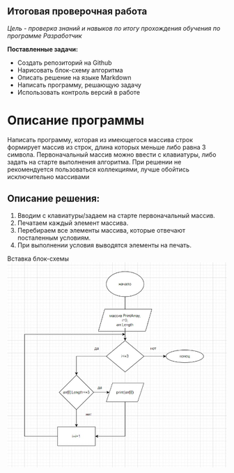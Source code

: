 ## Итоговая проверочная работа
*Цель - проверка знаний и навыков по итогу прохождения обучения по программе Разработчик*

**Поставленные задачи:**
* Создать репозиторий на Github
* Нарисовать блок-схему алгоритма
* Описать решение на языке Markdown
* Написать программу, решающую задачу
* Использовать контроль версий в работе

# Описание программы
Написать программу, которая из имеющегося массива строк формирует массив из строк, длина которых меньше либо равна 3 символа. Первоначальный массив можно ввести с клавиатуры, либо задать на старте выполнения алгоритма. При решении не рекомендуется пользоваться коллекциями, лучше обойтись исключительно массивами

## Описание решения:

1. Вводим с клавиатуры/задаем на старте первоначальный массив.
2. Печатаем каждый элемент массива.
3. Перебираем все элементы массива, которые отвечают посталенным условиям.
4. При выполнении условия выводятся элементы на печать.

Вставка блок-схемы
![блок-схема](блок-схема.jpg)